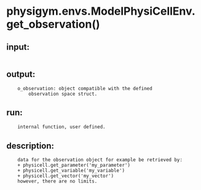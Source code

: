 # physigym.envs.ModelPhysiCellEnv.get_observation()


## input:
```

```

## output:
```
    o_observation: object compatible with the defined
        observation space struct.

```

## run:
```python
    internal function, user defined.

```

## description:
```
    data for the observation object for example be retrieved by:
    + physicell.get_parameter('my_parameter')
    + physicell.get_variable('my_variable')
    + physicell.get_vector('my_vector')
    however, there are no limits.

```